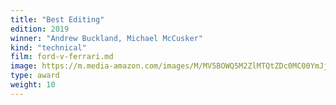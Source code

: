```yaml
---
title: "Best Editing"
edition: 2019
winner: "Andrew Buckland, Michael McCusker"
kind: "technical"
film: ford-v-ferrari.md
image: https://m.media-amazon.com/images/M/MV5BOWQ5M2ZlMTQtZDc0MC00YmJjLTg0NWQtMDJhMjg4ZTE3NjZiXkEyXkFqcGc@._V1_FMjpg_UX1024_.jpg
type: award
weight: 10
---
```

